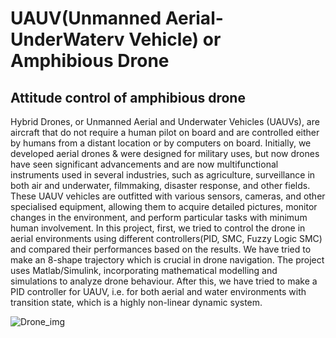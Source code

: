 # UAUV(Unmanned Aerial-UnderWaterv Vehicle) or Amphibious Drone
## Attitude control of amphibious drone 
Hybrid Drones, or Unmanned Aerial and Underwater Vehicles (UAUVs), are aircraft that do not 
require a human pilot on board and are controlled either by humans from a distant location or by 
computers on board. Initially, we developed aerial drones & were designed for military uses, but 
now drones have seen significant advancements and are now multifunctional instruments used in 
several industries, such as agriculture, surveillance in both air and underwater, filmmaking, 
disaster response, and other fields. These UAUV vehicles are outfitted with various sensors, 
cameras, and other specialised equipment, allowing them to acquire detailed pictures, monitor 
changes in the environment, and perform particular tasks with minimum human involvement. 
In this project, first, we tried to control the drone in aerial environments using different 
controllers(PID, SMC, Fuzzy Logic SMC) and compared their performances based on the results. 
We have tried to make an 8-shape trajectory which is crucial in drone navigation. The project uses 
Matlab/Simulink, incorporating mathematical modelling and simulations to analyze drone 
behaviour. After this, we have tried to make a PID controller for UAUV, i.e. for both aerial and 
water environments with transition state, which is a highly non-linear dynamic system.

![Drone_img](https://github.com/23Nilesh/UAV_Drone/assets/90020325/cb130d0f-72c9-461a-92e4-dfec3f05da60)
